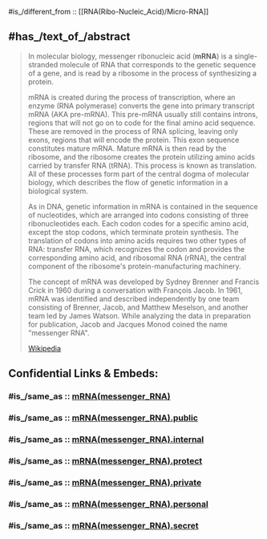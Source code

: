 
#is_/different_from :: [[RNA(Ribo-Nucleic_Acid)/Micro-RNA]] 

## #has_/text_of_/abstract 

> In molecular biology, messenger ribonucleic acid (**mRNA**) 
> is a single-stranded molecule of RNA that corresponds to the genetic sequence of a gene, 
> and is read by a ribosome in the process of synthesizing a protein.
>
> mRNA is created during the process of transcription, 
> where an enzyme (RNA polymerase) converts the gene into primary transcript mRNA (AKA pre-mRNA). 
> This pre-mRNA usually still contains introns, 
> regions that will not go on to code for the final amino acid sequence. 
> These are removed in the process of RNA splicing, leaving only exons, regions that will encode the protein. 
> This exon sequence constitutes mature mRNA. 
> Mature mRNA is then read by the ribosome, 
> and the ribosome creates the protein utilizing amino acids carried by transfer RNA (tRNA). 
> This process is known as translation. 
> All of these processes form part of the central dogma of molecular biology, 
> which describes the flow of genetic information in a biological system.
>
> As in DNA, genetic information in mRNA is contained in the sequence of nucleotides, 
> which are arranged into codons consisting of three ribonucleotides each. 
> Each codon codes for a specific amino acid, except the stop codons, which terminate protein synthesis. 
> The translation of codons into amino acids requires two other types of RNA: 
> transfer RNA, which recognizes the codon and provides the corresponding amino acid, 
> and ribosomal RNA (rRNA), the central component of the ribosome's protein-manufacturing machinery.
>
> The concept of mRNA was developed by Sydney Brenner and Francis Crick in 1960 
> during a conversation with François Jacob. 
> In 1961, mRNA was identified and described independently by one team consisting of Brenner, Jacob, 
> and Matthew Meselson, and another team led by James Watson. 
> While analyzing the data in preparation for publication, 
> Jacob and Jacques Monod coined the name "messenger RNA".
>
> [Wikipedia](https://en.wikipedia.org/wiki/Messenger%20RNA)


## Confidential Links & Embeds: 

### #is_/same_as :: [mRNA(messenger_RNA)](/_Standards/bio/Genetics/mRNA(messenger_RNA).md) 

### #is_/same_as :: [mRNA(messenger_RNA).public](/_public/bio/Genetics/mRNA(messenger_RNA).public.md) 

### #is_/same_as :: [mRNA(messenger_RNA).internal](/_internal/bio/Genetics/mRNA(messenger_RNA).internal.md) 

### #is_/same_as :: [mRNA(messenger_RNA).protect](/_protect/bio/Genetics/mRNA(messenger_RNA).protect.md) 

### #is_/same_as :: [mRNA(messenger_RNA).private](/_private/bio/Genetics/mRNA(messenger_RNA).private.md) 

### #is_/same_as :: [mRNA(messenger_RNA).personal](/_personal/bio/Genetics/mRNA(messenger_RNA).personal.md) 

### #is_/same_as :: [mRNA(messenger_RNA).secret](/_secret/bio/Genetics/mRNA(messenger_RNA).secret.md)

